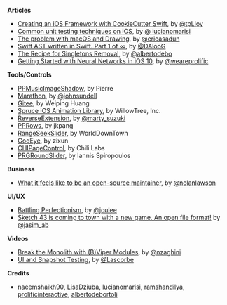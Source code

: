 
**Articles**

* [Creating an iOS Framework with CookieCutter Swift](https://medium.com/cocoaacademymag/creating-an-ios-framework-with-cookiecutter-swift-97f7965b83df#.riyp8az4w), by [@tpLioy](https://twitter.com/tpLioy)
* [Common unit testing techniques on iOS](http://www.marisibrothers.com/2017/03/common-unit-testing-techniques-on-ios.html), by [@ lucianomarisi](https://twitter.com/lucianomarisi)
* [The problem with macOS and Drawing](http://ericasadun.com/2017/03/12/the-problem-with-macos-and-drawing/), by [@ericasadun](https://twitter.com/ericasadun)
* [Swift AST written in Swift. Part 1 of ∞](https://medium.com/@DAloG/swift-ast-wrote-in-swift-part-1-of-e8768cae9cd3#.x25swwbo0), by [@DAlooG](https://twitter.com/DAlooG)
* [The Recipe for Singletons Removal](http://albertodebortoli.com/blog/2017/03/15/The-recipe-for-Singletons-removal/), by [@albertodebo](https://twitter.com/albertodebo)
* [Getting  Started with Neural Networks in iOS 10](http://blog.prolificinteractive.com/2017/03/15/getting-started-with-neural-networks-in-ios-10-2/), by [@weareprolific](https://twitter.com/weareprolific)

**Tools/Controls**

* [PPMusicImageShadow](https://github.com/PierrePerrin/PPMusicImageShadow), by Pierre
* [Marathon](https://github.com/JohnSundell/Marathon), by [@johnsundell](https://twitter.com/johnsundell)
* [Gitee](https://github.com/Nightonke/Gitee), by Weiping Huang
* [Spruce iOS Animation Library](https://github.com/willowtreeapps/spruce-ios), by WillowTree, Inc.
* [ReverseExtension](https://github.com/marty-suzuki/ReverseExtension), by [@marty_suzuki](https://twitter.com/marty_suzuki)
* [PPRows](https://github.com/jkpang/PPRows), by jkpang
* [RangeSeekSlider](https://github.com/WorldDownTown/RangeSeekSlider), by WorldDownTown
* [GodEye](https://github.com/zixun/GodEye), by zixun
* [CHIPageControl](https://github.com/ChiliLabs/CHIPageControl), by Chili Labs
* [PRGRoundSlider](https://github.com/ispiropoulos/PRGRoundSlider), by Iannis Spiropoulos

**Business**

* [What it feels like to be an open-source maintainer](https://nolanlawson.com/2017/03/05/what-it-feels-like-to-be-an-open-source-maintainer/), by [@nolanlawson](https://twitter.com/nolanlawson/)

**UI/UX**

* [Battling Perfectionism](https://medium.com/the-year-of-the-looking-glass/battling-perfectionism-713537a8b8b6#.bqx2thute), by [@joulee](https://twitter.com/joulee)
* [Sketch 43 is coming to town with a new game. An open file format!](https://medium.com/sketch-app-sources/sketch-43-is-coming-to-town-with-a-new-game-an-open-file-format-ae62e7e7c223#.e92p9zapy) by [@jasim_ab](https://twitter.com/jasim_ab)

**Videos**

* [Break the Monolith with (B)Viper Modules](https://realm.io/news/break-the-monoloth-with-b-viper-modules/), by [@nzaghini](https://twitter.com/nzaghini)
* [UI and Snapshot Testing](https://realm.io/news/cmdu-conf-luis-ascorbe-ui-and-snapshottesting/), by [@Lascorbe](https://twitter.com/Lascorbe)

**Credits**

* [naeemshaikh90](https://github.com/naeemshaikh90), [LisaDziuba](https://github.com/lisadziuba), [lucianomarisi](https://github.com/lucianomarisi), [ramshandilya](https://github.com/ramshandilya), [prolificinteractive](https://github.com/prolificinteractive), [albertodebortoli](https://github.com/albertodebortoli)
